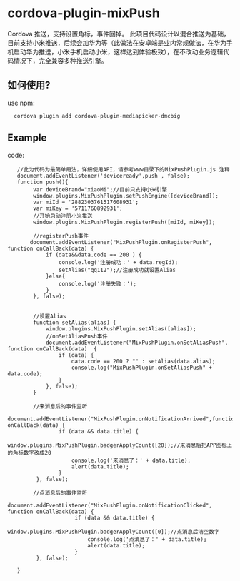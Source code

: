 # cordova-plugin-mixPush
Cordova 推送，支持设置角标，事件回掉。
此项目代码设计以混合推送为基础，目前支持小米推送，后续会加华为等（此做法在安卓端是业内常规做法，在华为手机启动华为推送，小米手机启动小米，这样达到体验极致），在不改动业务逻辑代码情况下，完全兼容多种推送引擎。

如何使用?
-------------------

use npm:

```npm
  cordova plugin add cordova-plugin-mediapicker-dmcbig
```
## Example
code:
     
       //此为代码为最简单用法，详细使用API，请参考www目录下的MixPushPlugin.js 注释
       document.addEventListener('deviceready',push , false);
       function push(){
            var deviceBrand="xiaoMi";//目前只支持小米引擎
            window.plugins.MixPushPlugin.setPushEngine([deviceBrand]);
            var miId = '2882303761517608931';
            var miKey = '5711760892931';
            //开始启动注册小米推送
            window.plugins.MixPushPlugin.registerPush([miId, miKey]);

            //registerPush事件
           document.addEventListener("MixPushPlugin.onRegisterPush", function onCallBack(data) {
                if (data&&data.code == 200 ) {
                    console.log('注册成功：' + data.regId);
                    setAlias("qq112");//注册成功就设置Alias
                }else{
                    console.log('注册失败：');
                }
            }, false);
            
            
            //设置Alias
            function setAlias(alias) {
                window.plugins.MixPushPlugin.setAlias([alias]);
                //onSetAliasPush事件
                document.addEventListener("MixPushPlugin.onSetAliasPush", function onCallBack(data)  {
                    if (data) {
                        data.code == 200 ? "" : setAlias(data.alias);
                        console.log("MixPushPlugin.onSetAliasPush" + data.code);
                    }
                }, false);
            }

            //来消息后的事件监听
            document.addEventListener("MixPushPlugin.onNotificationArrived",function onCallBack(data) {
                    if (data && data.title) {
                        window.plugins.MixPushPlugin.badgerApplyCount([20]);//来消息后把APP图标上的角标数字改成20
                        console.log('来消息了：' + data.title);
                        alert(data.title);
                    }
             }, false);

            //点消息后的事件监听
             document.addEventListener("MixPushPlugin.onNotificationClicked", function onCallBack(data) {
                         if (data && data.title) {
                             window.plugins.MixPushPlugin.badgerApplyCount([0]);//点消息后清空数字
                             console.log('点消息了：' + data.title);
                             alert(data.title);
                         }
             }, false);

       }









